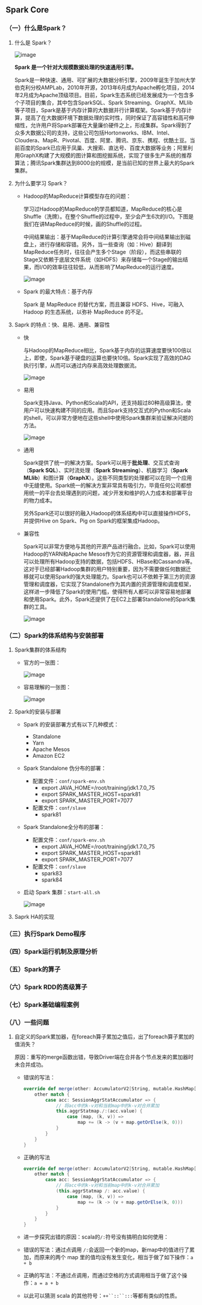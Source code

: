 ## Spark Core

### （一）什么是Spark？

1. 什么是 Spark？

   ![image](https://github.com/MrQuJL/hadoop-guide/blob/master/29-SparkCore/imgs/spark.png)

   **Spark 是一个针对大规模数据处理的快速通用引擎。**

   Spark是一种快速、通用、可扩展的大数据分析引擎，2009年诞生于加州大学伯克利分校AMPLab，2010年开源，2013年6月成为Apache孵化项目，2014年2月成为Apache顶级项目。目前，Spark生态系统已经发展成为一个包含多个子项目的集合，其中包含SparkSQL、Spark Streaming、GraphX、MLlib等子项目，Spark是基于内存计算的大数据并行计算框架。Spark基于内存计算，提高了在大数据环境下数据处理的实时性，同时保证了高容错性和高可伸缩性，允许用户将Spark部署在大量廉价硬件之上，形成集群。Spark得到了众多大数据公司的支持，这些公司包括Hortonworks、IBM、Intel、Cloudera、MapR、Pivotal、百度、阿里、腾讯、京东、携程、优酷土豆。当前百度的Spark已应用于凤巢、大搜索、直达号、百度大数据等业务；阿里利用GraphX构建了大规模的图计算和图挖掘系统，实现了很多生产系统的推荐算法；腾讯Spark集群达到8000台的规模，是当前已知的世界上最大的Spark集群。

2. 为什么要学习 Spark？

   * Hadoop的MapReduce计算模型存在的问题：

     学习过Hadoop的MapReduce的学员都知道，MapReduce的核心是Shuffle（洗牌）。在整个Shuffle的过程中，至少会产生6次的I/O。下图是我们在讲MapReduce的时候，画的Shuffle的过程。

     中间结果输出：基于MapReduce的计算引擎通常会将中间结果输出到磁盘上，进行存储和容错。另外，当一些查询（如：Hive）翻译到MapReduce任务时，往往会产生多个Stage（阶段），而这些串联的Stage又依赖于底层文件系统（如HDFS）来存储每一个Stage的输出结果，而I/O的效率往往较低，从而影响了MapReduce的运行速度。

     ![image](https://github.com/MrQuJL/hadoop-guide/blob/master/29-SparkCore/imgs/shuffle.png)

   * Spark 的最大特点：基于内存

     Spark 是 MapReduce 的替代方案，而且兼容 HDFS、Hive，可融入 Hadoop 的生态系统，以弥补 MapReduce 的不足。

3. Saprk 的特点：快、易用、通用、兼容性

   * 快

     与Hadoop的MapReduce相比，Spark基于内存的运算速度要快100倍以上，即使，Spark基于硬盘的运算也要快10倍。Spark实现了高效的DAG执行引擎，从而可以通过内存来高效处理数据流。

     ![image](https://github.com/MrQuJL/hadoop-guide/blob/master/29-SparkCore/imgs/speed.png)

   * 易用

      Spark支持Java、Python和Scala的API，还支持超过80种高级算法，使用户可以快速构建不同的应用。而且Spark支持交互式的Python和Scala的shell，可以非常方便地在这些shell中使用Spark集群来验证解决问题的方法。

     ![image](https://github.com/MrQuJL/hadoop-guide/blob/master/29-SparkCore/imgs/easy.png)

   * 通用

      Spark提供了统一的解决方案。Spark可以用于**批处理**、交互式查询（**Spark SQL**）、实时流处理（**Spark Streaming**）、机器学习（**Spark MLlib**）和图计算（**GraphX**）。这些不同类型的处理都可以在同一个应用中无缝使用。Spark统一的解决方案非常具有吸引力，毕竟任何公司都想用统一的平台去处理遇到的问题，减少开发和维护的人力成本和部署平台的物力成本。

      另外Spark还可以很好的融入Hadoop的体系结构中可以直接操作HDFS，并提供Hive on Spark、Pig on Spark的框架集成Hadoop。

   * 兼容性

     Spark可以非常方便地与其他的开源产品进行融合。比如，Spark可以使用Hadoop的YARN和Apache Mesos作为它的资源管理和调度器，器，并且可以处理所有Hadoop支持的数据，包括HDFS、HBase和Cassandra等。这对于已经部署Hadoop集群的用户特别重要，因为不需要做任何数据迁移就可以使用Spark的强大处理能力。Spark也可以不依赖于第三方的资源管理和调度器，它实现了Standalone作为其内置的资源管理和调度框架，这样进一步降低了Spark的使用门槛，使得所有人都可以非常容易地部署和使用Spark。此外，Spark还提供了在EC2上部署Standalone的Spark集群的工具。

     ![image](https://github.com/MrQuJL/hadoop-guide/blob/master/29-SparkCore/imgs/everywhere.png)

### （二）Spark的体系结构与安装部署

1. Spark集群的体系结构

   * 官方的一张图：

     ![image](https://github.com/MrQuJL/hadoop-guide/blob/master/29-SparkCore/imgs/arc1.png)

   * 容易理解的一张图：

     ![image](https://github.com/MrQuJL/hadoop-guide/blob/master/29-SparkCore/imgs/arc2.png)

2. Spark的安装与部署

   * Spark 的安装部署方式有以下几种模式：
     * Standalone
     * Yarn
     * Apache Mesos
     * Amazon EC2

   * Spark Standalone 伪分布的部署：

     * 配置文件：`conf/spark-env.sh`
       * export JAVA_HOME=/root/training/jdk1.7.0_75
       * export SPARK_MASTER_HOST=spark81
       * export SPARK_MASTER_PORT=7077
     * 配置文件：`conf/slave`
       * spark81

   * Spark Standalone全分布的部署：

     * 配置文件：`conf/spark-env.sh`
       * export JAVA_HOME=/root/training/jdk1.7.0_75
       * export SPARK_MASTER_HOST=spark81
       * export SPARK_MASTER_PORT=7077
     * 配置文件：`conf/slave`
       * spark83
       * spark84

   * 启动 Spark 集群：`start-all.sh`

     ![image](https://github.com/MrQuJL/hadoop-guide/blob/master/29-SparkCore/imgs/startall.png)

3. Saprk HA的实现

### （三）执行Spark Demo程序





### （四）Spark运行机制及原理分析





### （五）Spark的算子









### （六）Spark RDD的高级算子







### （七）Spark基础编程案例





### （八）一些问题

1. 自定义的Spark累加器，在foreach算子累加之值后，出了foreach算子累加的值消失？
  
   原因：重写的merge函数出错，导致Driver端在合并各个节点发来的累加器时未合并成功。
   
   * 错误的写法：
     
     ```scala
     override def merge(other: AccumulatorV2[String, mutable.HashMap[String, Int]]): Unit = {
         other match {
             case acc: SessionAggrStatAccumulator => {
                 // 将acc中的k-v对和当前map中的k-v对合并累加
                 this.aggrStatmap./:(acc.value) {
                     case (map, (k, v)) =>
                         map += (k -> (v + map.getOrElse(k, 0)))
                 }
             }
         }
     }
     ```
   
   * 正确的写法
     
     ```scala
     override def merge(other: AccumulatorV2[String, mutable.HashMap[String, Int]]): Unit = {
         other match {
             case acc: SessionAggrStatAccumulator => {
                 // 将acc中的k-v对和当前map中的k-v对合并累加
                 (this.aggrStatmap /: acc.value) {
                     case (map, (k, v)) =>
                         map += (k -> (v + map.getOrElse(k, 0)))
                 }
             }
         }
     }
     ```
   
   * 进一步探究出错的原因：scala的`/:`符号没有搞明白如何使用：
   
   * 错误的写法：通过点调用 `/:`会返回一个新的map，新map中的值进行了累加，而原来的两个 map 里的值均没有发生变化，相当于做了如下操作：`a + b`
   
   * 正确的写法：不通过点调用，而通过空格的方式调用相当于做了这个操作：`a = a + b`
   
   * 以此可以猜测 scala 的其他符号：`++``::``:::`等都有类似的性质。
